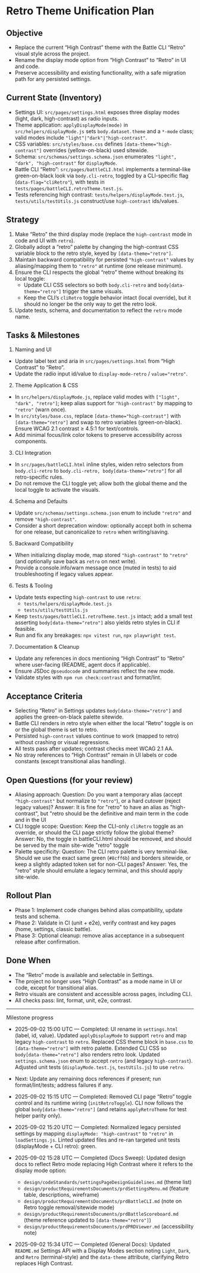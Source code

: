 # Retro Theme Unification Plan

## Objective

- Replace the current “High Contrast” theme with the Battle CLI “Retro” visual style across the project.
- Rename the display mode option from “High Contrast” to “Retro” in UI and code.
- Preserve accessibility and existing functionality, with a safe migration path for any persisted settings.

## Current State (Inventory)

- Settings UI: `src/pages/settings.html` exposes three display modes (light, dark, high-contrast) as radio inputs.
- Theme application: `applyDisplayMode(mode)` in `src/helpers/displayMode.js` sets `body.dataset.theme` and a `*-mode` class; valid modes include `"light"|"dark"|"high-contrast"`.
- CSS variables: `src/styles/base.css` defines `[data-theme="high-contrast"]` overrides (yellow-on-black) used sitewide.
- Schema: `src/schemas/settings.schema.json` enumerates `"light", "dark", "high-contrast"` for `displayMode`.
- Battle CLI “Retro”: `src/pages/battleCLI.html` implements a terminal-like green-on-black look via `body.cli-retro`, toggled by a CLI-specific flag (`data-flag="cliRetro"`), with tests in `tests/pages/battleCLI.retroTheme.test.js`.
- Tests referencing high contrast: `tests/helpers/displayMode.test.js`, `tests/utils/testUtils.js` construct/use `high-contrast` ids/values.

## Strategy

1. Make “Retro” the third display mode (replace the `high-contrast` mode in code and UI with `retro`).
2. Globally adopt a “retro” palette by changing the high-contrast CSS variable block to the retro style, keyed by `[data-theme="retro"]`.
3. Maintain backward compatibility for persisted `"high-contrast"` values by aliasing/mapping them to `"retro"` at runtime (one release minimum).
4. Ensure the CLI respects the global “retro” theme without breaking its local toggle:
   - Update CLI CSS selectors so both `body.cli-retro` and `body[data-theme="retro"]` trigger the same visuals.
   - Keep the CLI’s `cliRetro` toggle behavior intact (local override), but it should no longer be the only way to get the retro look.
5. Update tests, schema, and documentation to reflect the `retro` mode name.

## Tasks & Milestones

1. Naming and UI

- Update label text and aria in `src/pages/settings.html` from “High Contrast” to “Retro”.
- Update the radio input id/value to `display-mode-retro` / `value="retro"`.

2. Theme Application & CSS

- In `src/helpers/displayMode.js`, replace valid modes with `["light", "dark", "retro"]`; keep alias support for `"high-contrast"` by mapping to `"retro"` (warn once).
- In `src/styles/base.css`, replace `[data-theme="high-contrast"]` with `[data-theme="retro"]` and swap to retro variables (green-on-black). Ensure WCAG 2.1 contrast ≥ 4.5:1 for text/controls.
- Add minimal focus/link color tokens to preserve accessibility across components.

3. CLI Integration

- In `src/pages/battleCLI.html` inline styles, widen retro selectors from `body.cli-retro` to `body.cli-retro, body[data-theme="retro"]` for all retro-specific rules.
- Do not remove the CLI toggle yet; allow both the global theme and the local toggle to activate the visuals.

4. Schema and Defaults

- Update `src/schemas/settings.schema.json` enum to include `"retro"` and remove `"high-contrast"`.
- Consider a short deprecation window: optionally accept both in schema for one release, but canonicalize to `retro` when writing/saving.

5. Backward Compatibility

- When initializing display mode, map stored `"high-contrast"` to `"retro"` (and optionally save back as `retro` on next write).
- Provide a console.info/warn message once (muted in tests) to aid troubleshooting if legacy values appear.

6. Tests & Tooling

- Update tests expecting `high-contrast` to use `retro`:
  - `tests/helpers/displayMode.test.js`
  - `tests/utils/testUtils.js`
- Keep `tests/pages/battleCLI.retroTheme.test.js` intact; add a small test asserting `body[data-theme="retro"]` also yields retro styles in CLI if feasible.
- Run and fix any breakages: `npx vitest run`, `npx playwright test`.

7. Documentation & Cleanup

- Update any references in docs mentioning “High Contrast” to “Retro” where user-facing (README, agent docs if applicable).
- Ensure JSDoc `@pseudocode` and summaries reflect the new mode.
- Validate styles with `npm run check:contrast` and format/lint.

## Acceptance Criteria

- Selecting “Retro” in Settings updates `body[data-theme="retro"]` and applies the green-on-black palette sitewide.
- Battle CLI renders in retro style when either the local “Retro” toggle is on or the global theme is set to retro.
- Persisted `high-contrast` values continue to work (mapped to retro) without crashing or visual regressions.
- All tests pass after updates; contrast checks meet WCAG 2.1 AA.
- No stray references to “High Contrast” remain in UI labels or code constants (except transitional alias handling).

## Open Questions (for your review)

- Aliasing approach: Question: Do you want a temporary alias (accept `"high-contrast"` but normalize to `"retro"`), or a hard cutover (reject legacy values)? Answer: It is fine for "retro" to have an alias as "high-contrast", but "retro should be the definitive and main term in the code and in the UI
- CLI toggle scope: Question: Keep the CLI-only `cliRetro` toggle as an override, or should the CLI page strictly follow the global theme? Answer: No, the toggle in battleCLI.html should be removed, and should be served by the main site-wide "retro" toggle
- Palette specificity: Question: The CLI retro palette is very terminal-like. Should we use the exact same green (`#8cff6b`) and borders sitewide, or keep a slightly adapted token set for non-CLI pages? Answer: Yes, the "retro" style should emulate a legacy terminal, and this should apply site-wide.

## Rollout Plan

- Phase 1: Implement code changes behind alias compatibility, update tests and schema.
- Phase 2: Validate in CI (unit + e2e), verify contrast and key pages (home, settings, classic battle).
- Phase 3: Optional cleanup: remove alias acceptance in a subsequent release after confirmation.

## Done When

- The “Retro” mode is available and selectable in Settings.
- The project no longer uses “High Contrast” as a mode name in UI or code, except for transitional alias.
- Retro visuals are consistent and accessible across pages, including CLI.
- All checks pass: lint, format, unit, e2e, contrast.
---

Milestone progress

- 2025-09-02 15:00 UTC — Completed: UI rename in `settings.html` (label, id, value). Updated `applyDisplayMode` to support `retro` and map legacy `high-contrast` to `retro`. Replaced CSS theme block in `base.css` to `[data-theme="retro"]` with retro palette. Extended CLI CSS so `body[data-theme="retro"]` also renders retro look. Updated `settings.schema.json` enum to accept `retro` (and legacy `high-contrast`). Adjusted unit tests (`displayMode.test.js`, `testUtils.js`) to use `retro`.

- Next: Update any remaining docs references if present; run format/lint/tests; address failures if any.

- 2025-09-02 15:15 UTC — Completed: Removed CLI page “Retro” toggle control and its runtime wiring (`initRetroToggle`). CLI now follows the global `body[data-theme="retro"]` (and retains `applyRetroTheme` for test helper parity only).

- 2025-09-02 15:20 UTC — Completed: Normalized legacy persisted settings by mapping `displayMode: "high-contrast"` to `"retro"` in `loadSettings.js`. Linted updated files and re-ran targeted unit tests (displayMode + CLI retro): green.

- 2025-09-02 15:28 UTC — Completed (Docs Sweep): Updated design docs to reflect Retro mode replacing High Contrast where it refers to the display mode option: 
  - `design/codeStandards/settingsPageDesignGuidelines.md` (theme list)
  - `design/productRequirementsDocuments/prdSettingsMenu.md` (feature table, descriptions, wireframe)
  - `design/productRequirementsDocuments/prdBattleCLI.md` (note on Retro toggle removal/sitewide mode)
  - `design/productRequirementsDocuments/prdBattleScoreboard.md` (theme reference updated to `[data-theme="retro"]`)
  - `design/productRequirementsDocuments/prdPRDViewer.md` (accessibility note)

- 2025-09-02 15:34 UTC — Completed (General Docs): Updated `README.md` Settings API with a Display Modes section noting `Light`, `Dark`, and `Retro` (terminal-style) and the `data-theme` attribute, clarifying Retro replaces High Contrast.
